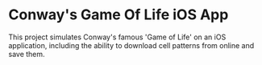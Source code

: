# Conway's Game Of Life iOS App

This project simulates Conway's famous 'Game of Life' on an iOS application, including the ability to download cell patterns from online and save them.
